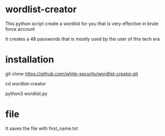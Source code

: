 # wordlist-creator
This python script create a wordlist for you that  is very effective in brute force account

It creates a 48 passwords that is mostly used by the user of this tech era

# installation

git clone https://github.com/white-security/wordlist-creator.git

cd wordlist-creator

python3 wordlist.py

# file

It saves the file with first_name.txt
